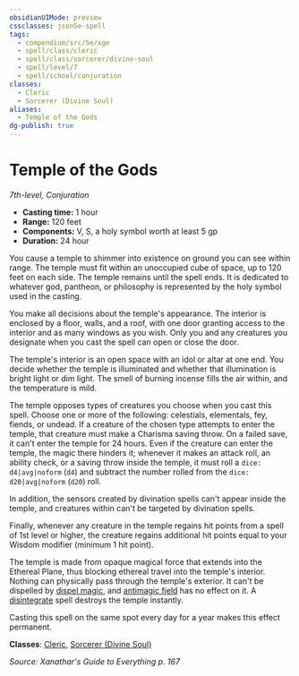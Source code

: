 ```yaml
---
obsidianUIMode: preview
cssclasses: json5e-spell
tags:
  - compendium/src/5e/xge
  - spell/class/cleric
  - spell/class/sorcerer/divine-soul
  - spell/level/7
  - spell/school/conjuration
classes:
  - Cleric
  - Sorcerer (Divine Soul)
aliases:
  - Temple of the Gods
dg-publish: true
---
```

# Temple of the Gods
*7th-level, Conjuration*  

- **Casting time:** 1 hour
- **Range:** 120 feet
- **Components:** V, S, a holy symbol worth at least 5 gp
- **Duration:** 24 hour

You cause a temple to shimmer into existence on ground you can see within range. The temple must fit within an unoccupied cube of space, up to 120 feet on each side. The temple remains until the spell ends. It is dedicated to whatever god, pantheon, or philosophy is represented by the holy symbol used in the casting.

You make all decisions about the temple's appearance. The interior is enclosed by a floor, walls, and a roof, with one door granting access to the interior and as many windows as you wish. Only you and any creatures you designate when you cast the spell can open or close the door.

The temple's interior is an open space with an idol or altar at one end. You decide whether the temple is illuminated and whether that illumination is bright light or dim light. The smell of burning incense fills the air within, and the temperature is mild.

The temple opposes types of creatures you choose when you cast this spell. Choose one or more of the following: celestials, elementals, fey, fiends, or undead. If a creature of the chosen type attempts to enter the temple, that creature must make a Charisma saving throw. On a failed save, it can't enter the temple for 24 hours. Even if the creature can enter the temple, the magic there hinders it; whenever it makes an attack roll, an ability check, or a saving throw inside the temple, it must roll a `dice: d4|avg|noform` (`d4`) and subtract the number rolled from the `dice: d20|avg|noform` (`d20`) roll.

In addition, the sensors created by divination spells can't appear inside the temple, and creatures within can't be targeted by divination spells.

Finally, whenever any creature in the temple regains hit points from a spell of 1st level or higher, the creature regains additional hit points equal to your Wisdom modifier (minimum 1 hit point).

The temple is made from opaque magical force that extends into the Ethereal Plane, thus blocking ethereal travel into the temple's interior. Nothing can physically pass through the temple's exterior. It can't be dispelled by [dispel magic](/Admin/CLI/spells/dispel-magic.md), and [antimagic field](/Admin/CLI/spells/antimagic-field.md) has no effect on it. A [disintegrate](/Admin/CLI/spells/disintegrate.md) spell destroys the temple instantly.

Casting this spell on the same spot every day for a year makes this effect permanent.

**Classes**: [Cleric](/Admin/CLI/classes/cleric.md), [Sorcerer (Divine Soul)](/Admin/CLI/classes/sorcerer-divine-soul-xge.md)

*Source: Xanathar's Guide to Everything p. 167*